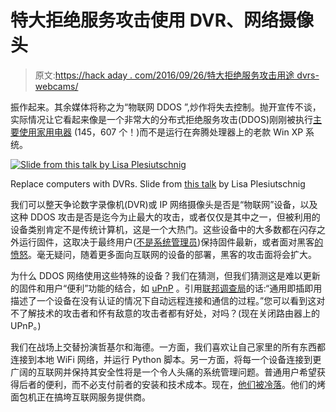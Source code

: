 # 特大拒绝服务攻击使用 DVR、网络摄像头

> 原文:[https://hack aday . com/2016/09/26/特大拒绝服务攻击用途 dvrs-webcams/](https://hackaday.com/2016/09/26/extra-large-denial-of-service-attack-uses-dvrs-webcams/)

振作起来。其余媒体将称之为“物联网 DDOS ”,炒作将失去控制。抛开宣传不谈，实际情况让它看起来像是一个非常大的分布式拒绝服务攻击(DDOS)刚刚被执行[主要使用家用电器](https://twitter.com/olesovhcom/status/778830571677978624) (145，607 个！)而不是运行在奔腾处理器上的老款 Win XP 系统。

[![Slide from <a href="http://slideplayer.org/slide/906693/">this talk</a> by Lisa Plesiutschnig](../Images/e5be2be671d41a462b213ddfbec79f2c.png)](https://hackaday.com/wp-content/uploads/2016/09/cropped_shot_2016-09-26-140611.png)

Replace computers with DVRs. Slide from [this talk](http://slideplayer.org/slide/906693/) by Lisa Plesiutschnig

我们可以整天争论数字录像机(DVR)或 IP 网络摄像头是否是“物联网”设备，以及这种 DDOS 攻击是否是迄今为止最大的攻击，或者仅仅是其中之一，但被利用的设备类别肯定不是传统计算机，这是一个大热门。这些设备中的大多数都在闪存之外运行固件，这取决于最终用户([不是系统管理员](http://hackaday.com/2015/09/17/tiny-headless-servers-everywhere/))保持固件最新，或者面对黑客[的愤怒](http://console-cowboys.blogspot.com/2013/01/swann-song-dvr-insecurity.html)。毫无疑问，随着更多面向互联网的设备的部署，黑客的攻击面将会扩大。

为什么 DDOS 网络使用这些特殊的设备？我们在猜测，但我们猜测这是难以更新的固件和用户“便利”功能的结合，如 [uPnP](https://en.wikipedia.org/wiki/Universal_Plug_and_Play) 。引用[联邦调查局](https://www.ic3.gov/media/2015/150910.aspx)的话:“通用即插即用描述了一个设备在没有认证的情况下自动远程连接和通信的过程。”您可以看到这对不了解技术的攻击者和怀有敌意的攻击者都有好处，对吗？(现在关闭路由器上的 UPnP。)

我们在战场上交替扮演哲基尔和海德。一方面，我们喜欢让自己家里的所有东西都连接到本地 WiFi 网络，并运行 Python 脚本。另一方面，将每一个设备连接到更广阔的互联网并保持其安全性将是一个令人头痛的系统管理问题。普通用户希望获得后者的便利，而不必支付前者的安装和技术成本。现在，[他们被冷落](http://hackaday.com/2015/10/08/get-your-internet-out-of-my-things/)。他们的烤面包机正在搞垮互联网服务提供商。